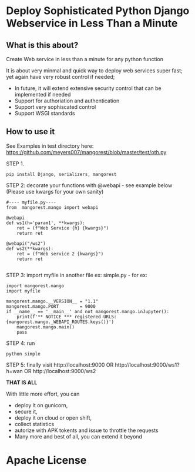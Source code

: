 # Deploy Sophisticated Python Django Webservice  in Less Than a Minute

## What is this about?  

Create Web service in less than a minute for any python function

It is about very minmal and quick way to deploy web services super fast; yet again have very robust control if needed;

* In future, it will extend extensive security control that can be implemented if needed
* Support for authoriation and authentication
* Support very sophiscated control 
* Support WSGI standards

## How to use it

See Examples in test directory here: https://github.com/meyers007/mangorest/blob/master/test/oth.py

STEP 1.

```
pip install Django, serializers, mangorest
```

STEP 2: decorate your functions with @webapi - see example below
(Please use kwargs for your own sanity)

```
#---- myfile.py----
from  mangorest.mango import webapi

@webapi
def ws1(h='param1', **kwargs):
    ret = (f"Web Service {h} {kwargs}")
    return ret

@webapi("/ws2")
def ws2(**kwargs):
    ret = (f"Web service 2 {kwargs}")
    return ret
    
```


STEP 3: import myfile in another file ex: simple.py - for ex:

```
import mangorest.mango
import myfile
    
mangorest.mango.__VERSION__ = "1.1"
mangorest.mango.PORT        = 9000
if __name__ == '__main__' and not mangorest.mango.inJupyter():
    print(f'** NOTICE *** registered URLS: {mangorest.mango._WEBAPI_ROUTES.keys()}')
    mangorest.mango.main()
    pass    
```

STEP 4: run 

```
python simple 
```

STEP 5: finally visit http://localhost:9000 OR http://localhost:9000/ws1?h=wan OR http://localhost:9000/ws2 

**THAT IS ALL**

With little more effort, you can 

* deploy it on gunicorn, 
* secure it, 
* deploy it on cloud or open shift, 
* collect statistics
* autorize with APK tokents and issue to throttle the requests
* Many more and best of all, you can extend it beyond


# Apache License 
